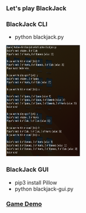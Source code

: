 ### Let's play BlackJack

### BlackJack CLI

- python blackjack.py

<img src="blackjack.png" alt="drawing" height="300" width="200"/>

### BlackJack GUI

- pip3 install Pillow 
- python blackjack-gui.py

### [Game Demo](https://github.com/user-attachments/assets/9299cb7c-e0ed-40f4-9682-cf5e0e0b202e)
